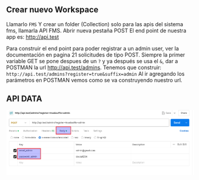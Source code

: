 ## Crear nuevo Workspace
Llamarlo `FMS`
Y crear un folder (Collection) solo para las apis del sistema fms, llamarla API FMS.
Abrir nueva pestaña POST
El end point de nuestra app es: http://api.test

Para construir el end point para poder registrar a un admin user, ver la documentación en pagina 21 solicitudes de tipo POST. Siempre la primer variable GET se pone despues de un `?` y ya después se usa el `&`, dar a POSTMAN la url http://api.test/admins.
Tenemos que construir:
`http://api.test/admins?register=true&suffix=admin`
Al ir agregando los parámetros en POSTMAN vemos como se va construyendo nuestro url.

## API DATA
![API-DATA](./api-data.png)